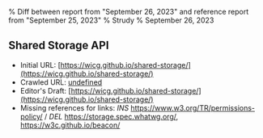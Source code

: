 % Diff between report from "September 26, 2023" and reference report from "September 25, 2023"
% Strudy
% September 26, 2023

## Shared Storage API

- Initial URL: [https://wicg.github.io/shared-storage/](https://wicg.github.io/shared-storage/)
- Crawled URL: [undefined](undefined)
- Editor's Draft: [https://wicg.github.io/shared-storage/](https://wicg.github.io/shared-storage/)
- Missing references for links: *INS* https://www.w3.org/TR/permissions-policy/ / *DEL* https://storage.spec.whatwg.org/, https://w3c.github.io/beacon/




